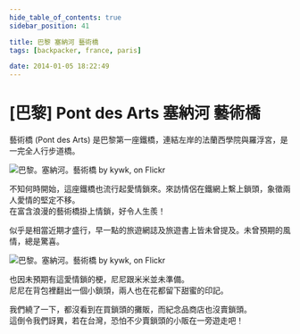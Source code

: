 ```yaml
---
hide_table_of_contents: true
sidebar_position: 41

title: 巴黎 塞納河 藝術橋
tags: [backpacker, france, paris]

date: 2014-01-05 18:22:49
---
```


[巴黎] Pont des Arts 塞納河 藝術橋 
================================

藝術橋 (Pont des Arts) 是巴黎第一座鐵橋，連結左岸的法蘭西學院與羅浮宮，是一完全人行步道橋。

![巴黎。塞納河。藝術橋 by kywk, on Flickr](http://farm8.staticflickr.com/7217/7340762890_2c58820018_c.jpg)

不知何時開始，這座鐵橋也流行起愛情鎖來。來訪情侶在鐵網上繫上鎖頭，象徵兩人愛情的堅定不移。  
在富含浪漫的藝術橋掛上情鎖，好令人生羨！

似乎是相當近期才盛行，早一點的旅遊網誌及旅遊書上皆未曾提及。未曾預期的風情，總是驚喜。

![巴黎。塞納河。藝術橋 by kywk, on Flickr](http://farm9.staticflickr.com/8149/7340762218_d0777d259a_c.jpg)

也因未預期有這愛情鎖的梗，尼尼跟米米並未準備。  
尼尼在背包裡翻出一個小鎖頭，兩人也在花都留下甜蜜的印記。

我們繞了一下，都沒看到在買鎖頭的攤販，而紀念品商店也沒賣鎖頭。  
這倒令我們訝異，若在台灣，恐怕不少賣鎖頭的小販在一旁遊走吧！
